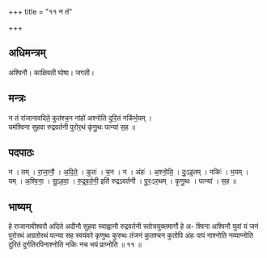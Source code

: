 +++
title = "११ न तं"

+++
## अधिमन्त्रम्
अश्विनौ। काक्षिवती घोषा। जगती।

## मन्त्रः
न तं रा॑जानावदिते॒ कुत॑श्च॒न नांहो॑ अश्नोति दुरि॒तं नकि॑र्भ॒यम् ।  
यम॑श्विना सुहवा रुद्रवर्तनी पुरोर॒थं कृ॑णु॒थः पत्न्या॑ स॒ह ॥

## पदपाठः
न । तम् । रा॒जा॒नौ॒ । अ॒दि॒ते॒ । कुतः॑ । च॒न । न । अंहः॑ । अ॒श्नो॒ति॒ । दुः॒ऽइ॒तम् । नकिः॑ । भ॒यम् ।  
यम् । अ॒श्वि॒ना॒ । सु॒ऽह॒वा॒ । रु॒द्र॒व॒र्त॒नी॒ इति॑ रुद्रऽवर्तनी । पु॒रः॒ऽर॒थम् । कृ॒णु॒थः । पत्न्या॑ । स॒ह ॥

## भाष्यम्
हे राजानावीश्वरौ अदिते अदीनौ सुहवा स्वाह्वानौ रुद्रवर्तनी स्तोत्रयुक्तमार्गौ हे अ- श्विना अश्विनौ युवां यं जनं पुरोरथं अग्रतोरथं पत्न्या सह स्वयंवरे कृणुथः कुरुथः तंजनं कुतश्चन कुतोपि अंहः पापं नाश्नोति नव्याप्नोति दुरितं दुर्गतिरपिनाश्नोति नकिः नच भयं प्राप्नोति ॥ ११ ॥